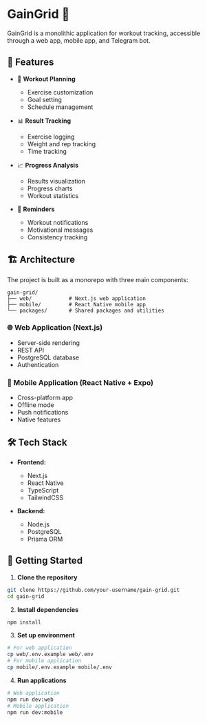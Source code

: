 # GainGrid 💪

GainGrid is a monolithic application for workout tracking, accessible through a web app, mobile app, and Telegram bot.

## 🎯 Features

- 📝 **Workout Planning**
  - Exercise customization
  - Goal setting
  - Schedule management

- 📊 **Result Tracking**
  - Exercise logging
  - Weight and rep tracking
  - Time tracking

- 📈 **Progress Analysis**
  - Results visualization
  - Progress charts
  - Workout statistics

- 🔔 **Reminders**
  - Workout notifications
  - Motivational messages
  - Consistency tracking

## 🏗 Architecture

The project is built as a monorepo with three main components:

```
gain-grid/
├── web/            # Next.js web application
├── mobile/         # React Native mobile app
└── packages/       # Shared packages and utilities
```

### 🌐 Web Application (Next.js)

- Server-side rendering
- REST API
- PostgreSQL database
- Authentication

### 📱 Mobile Application (React Native + Expo)

- Cross-platform app
- Offline mode
- Push notifications
- Native features

## 🛠 Tech Stack

- **Frontend:**
  - Next.js
  - React Native
  - TypeScript
  - TailwindCSS

- **Backend:**
  - Node.js
  - PostgreSQL
  - Prisma ORM

## 🚀 Getting Started

1. **Clone the repository**

```bash
git clone https://github.com/your-username/gain-grid.git
cd gain-grid
```

2. **Install dependencies**

```bash
npm install
```

3. **Set up environment**

```bash
# For web application
cp web/.env.example web/.env
# For mobile application
cp mobile/.env.example mobile/.env
```

4. **Run applications**

```bash
# Web application
npm run dev:web
# Mobile application
npm run dev:mobile
```
